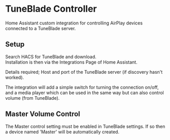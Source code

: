# TuneBlade Controller
Home Assistant custom integration for controlling AirPlay devices connected to a TuneBlade server.

## Setup
Search HACS for TuneBlade and download.  
Installation is then via the Integrations Page of Home Assistant.

Details required;
Host and port of the TuneBlade server (if discovery hasn't worked).

The integration will add a simple switch for turning the connection on/off, and a media player which can be used in the same way but can also control volume (from TuneBlade). 

## Master Volume Control
The Master control setting must be enabled in TuneBlade settings. If so then a device named 'Master' will be automatically created.


